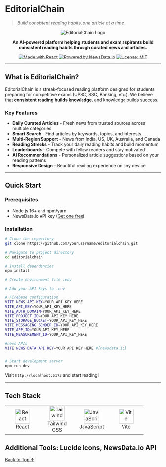 # EditorialChain

> *Build consistent reading habits, one article at a time.*

<div align="center">

![EditorialChain Logo](https://img.shields.io/badge/Editorial-Chain-2563eb?style=for-the-badge&logo=data:image/svg+xml;base64,PHN2ZyB3aWR0aD0iMjQiIGhlaWdodD0iMjQiIHZpZXdCb3g9IjAgMCAyNCAyNCIgZmlsbD0ibm9uZSIgeG1sbnM9Imh0dHA6Ly93d3cudzMub3JnLzIwMDAvc3ZnIj48cGF0aCBkPSJNNCAxOUg2VjIxSDRWMTlaTTE0IDVIMTZWM0gxNFY1Wk00IDlINlY3SDRWOVpNMTQgMTVIMTZWMTNIMTRWMTVaTTQgMTRINlYxMkg0VjE0Wk0yMCAxN0gyMlYxNUgyMFYxN1pNMjAgN0gyMlY1SDIwVjdaTTIwIDEySDIyVjEwSDIwVjEyWk04IDIxSDEwVjE5SDhWMjFaTTggMTFIMTBWOUg4VjExWk04IDE2SDEwVjE0SDhWMTZaTTggNkgxMFY0SDhWNloiIGZpbGw9IndoaXRlIi8+PC9zdmc+)

**An AI-powered platform helping students and exam aspirants build consistent reading habits through curated news and articles.**

[![Made with React](https://img.shields.io/badge/React-18+-61dafb?style=flat&logo=react)](https://reactjs.org/)
[![Powered by NewsData.io](https://img.shields.io/badge/NewsData.io-API-orange?style=flat)](https://newsdata.io/)
[![License: MIT](https://img.shields.io/badge/License-MIT-green.svg?style=flat)](LICENSE)


</div>

---

##  What is EditorialChain?

EditorialChain is a streak-focused reading platform designed for students preparing for competitive exams (UPSC, SSC, Banking, etc.). We believe that **consistent reading builds knowledge**, and knowledge builds success.

### Key Features

- **Daily Curated Articles** - Fresh news from trusted sources across multiple categories
- **Smart Search** - Find articles by keywords, topics, and interests
- **Multi-Region Support** - News from India, US, UK, Australia, and Canada
- **Reading Streaks** - Track your daily reading habits and build momentum
- **Leaderboards** - Compete with fellow readers and stay motivated
- **AI Recommendations** - Personalized article suggestions based on your reading patterns
- **Responsive Design** - Beautiful reading experience on any device

---

## Quick Start

### Prerequisites

- Node.js 16+ and npm/yarn
- NewsData.io API key ([Get one free](https://newsdata.io/))

### Installation

```bash
# Clone the repository
git clone https://github.com/yourusername/editorialchain.git

# Navigate to project directory
cd editorialchain

# Install dependencies
npm install

# Create environment file .env

# Add your API keys to .env

# Firebase configuration
VITE_NEWS_API_KEY=YOUR_API_KEY_HERE
VITE_API_KEY=YOUR_API_KEY_HERE
VITE_AUTH_DOMAIN=YOUR_API_KEY_HERE
VITE_PROJECT_ID=YOUR_API_KEY_HERE
VITE_STORAGE_BUCKET=YOUR_API_KEY_HERE
VITE_MESSAGING_SENDER_ID=YOUR_API_KEY_HERE
VITE_APP_ID=YOUR_API_KEY_HERE
VITE_MEASUREMENT_ID=YOUR_API_KEY_HERE

#news APIs
VITE_NEWS_DATA_API_KEY=YOUR_API_KEY_HERE #[newsdata.io]


# Start development server
npm run dev
```

Visit `http://localhost:5173` and start reading! 

---

## Tech Stack

<table>
<tr>
<td align="center" width="96">
<img src="https://cdn.jsdelivr.net/gh/devicons/devicon/icons/react/react-original.svg" width="48" height="48" alt="React" />
<br>React
</td>
<td align="center" width="96">
<img src="https://www.vectorlogo.zone/logos/tailwindcss/tailwindcss-icon.svg" width="48" height="48" alt="Tailwind" />
<br>Tailwind CSS
</td>
<td align="center" width="96">
<img src="https://cdn.jsdelivr.net/gh/devicons/devicon/icons/javascript/javascript-original.svg" width="48" height="48" alt="JavaScript" />
<br>JavaScript
</td>
<td align="center" width="96">
<img src="https://vitejs.dev/logo.svg" width="48" height="48" alt="Vite" />
<br>Vite
</td>
</tr>
</table>

**Additional Tools**: Lucide Icons, NewsData.io API
---


[Back to Top ↑](#-editorialchain)

